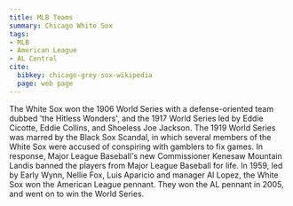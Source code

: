 ```yaml
---
title: MLB Teams
summary: Chicago White Sox
tags:
- MLB
- American League
- AL Central
cite:
  bibkey: chicago-grey-sox-wikipedia
  page: web page
---
```

The White Sox won the 1906 World Series with a defense-oriented team dubbed
'the Hitless Wonders', and the 1917 World Series led by Eddie Cicotte, Eddie Collins,
and Shoeless Joe Jackson. The 1919 World Series was marred by the Black Sox Scandal,
in which several members of the White Sox were accused of conspiring with gamblers
to fix games. In response, Major League Baseball's new Commissioner Kenesaw Mountain
Landis banned the players from Major League Baseball for life. In 1959, led by Early
Wynn, Nellie Fox, Luis Aparicio and manager Al Lopez, the White Sox won the American
League pennant. They won the AL pennant in 2005, and went on to win the World Series.
